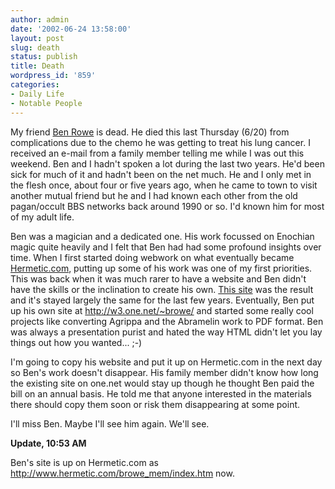 ```yaml
---
author: admin
date: '2002-06-24 13:58:00'
layout: post
slug: death
status: publish
title: Death
wordpress_id: '859'
categories:
- Daily Life
- Notable People
---
```

My friend <a href="http://w3.one.net/~browe/">Ben Rowe</a> is dead. He died this last Thursday (6/20) from complications due to the chemo he was getting to treat his lung cancer. I received an e-mail from a family member telling me while I was out this weekend. Ben and I hadn't spoken a lot during the last two years. He'd been sick for much of it and hadn't been on the net much. He and I only met in the flesh once, about four or five years ago, when he came to town to visit another mutual friend but he and I had known each other from the old pagan/occult BBS networks back around 1990 or so. I'd known him for most of my adult life.

Ben was a magician and a dedicated one. His work focussed on Enochian magic quite heavily and I felt that Ben had had some profound insights over time. When I first started doing webwork on what eventually became <a href="http://www.hermetic.com/">Hermetic.com</a>, putting up some of his work was one of my first priorities. This was back when it was much rarer to have a website and Ben didn't have the skills or the inclination to create his own. <a href="http://www.hermetic.com/browe">This site</a> was the result and it's stayed largely the same for the last few years. Eventually, Ben put up his own site at <a href="http://w3.one.net/~browe/">http://w3.one.net/~browe/</a> and started some really cool projects like converting Agrippa and the Abramelin work to PDF format. Ben was always a presentation purist and hated the way HTML didn't let you lay things out how you wanted... ;-)

I'm going to copy his website and put it up on Hermetic.com in the next day so Ben's work doesn't disappear. His family member didn't know how long the existing site on one.net would stay up though he thought Ben paid the bill on an annual basis. He told me that anyone interested in the materials there should copy them soon or risk them disappearing at some point.

I'll miss Ben. Maybe I'll see him again. We'll see.

<strong>Update, 10:53 AM</strong>

Ben's site is up on Hermetic.com as <a href="http://www.hermetic.com/browe_mem/index.htm">http://www.hermetic.com/browe_mem/index.htm</a> now.
